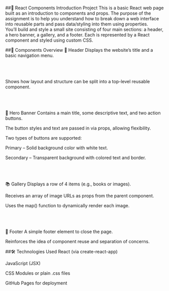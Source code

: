 ##📘 React Components Introduction Project
This is a basic React web page built as an introduction to components and props. The purpose of the assignment is to help you understand how to break down a web interface into reusable parts and pass data/styling into them using properties.
<br>
You’ll build and style a small site consisting of four main sections: a header, a hero banner, a gallery, and a footer. Each is represented by a React component and styled using custom CSS.

##🧱 Components Overview
🧭 Header
Displays the website’s title and a basic navigation menu.

<br><br><br>
Shows how layout and structure can be split into a top-level reusable component.

<br><br><br>
🎯 Hero Banner
Contains a main title, some descriptive text, and two action buttons.

The button styles and text are passed in via props, allowing flexibility.

Two types of buttons are supported:

Primary – Solid background color with white text.

Secondary – Transparent background with colored text and border.

<br><br><br>
📚 Gallery
Displays a row of 4 items (e.g., books or images).

Receives an array of image URLs as props from the parent component.

Uses the map() function to dynamically render each image.

<br><br><br>
🧾 Footer
A simple footer element to close the page.

Reinforces the idea of component reuse and separation of concerns.

##🛠️ Technologies Used
React (via create-react-app)

JavaScript (JSX)

CSS Modules or plain .css files

GitHub Pages for deployment
